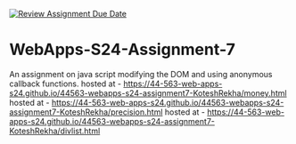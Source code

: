 [![Review Assignment Due Date](https://classroom.github.com/assets/deadline-readme-button-24ddc0f5d75046c5622901739e7c5dd533143b0c8e959d652212380cedb1ea36.svg)](https://classroom.github.com/a/cdqffI9o)
# WebApps-S24-Assignment-7
An assignment on java script modifying the DOM and using anonymous callback functions.
hosted at - https://44-563-web-apps-s24.github.io/44563-webapps-s24-assignment7-KoteshRekha/money.html
hosted at - https://44-563-web-apps-s24.github.io/44563-webapps-s24-assignment7-KoteshRekha/precision.html
hosted at - https://44-563-web-apps-s24.github.io/44563-webapps-s24-assignment7-KoteshRekha/divlist.html
